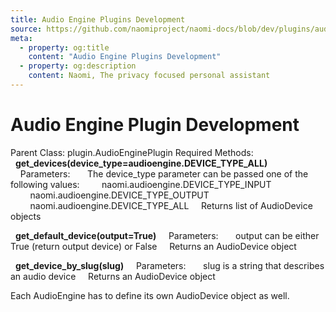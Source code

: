```yaml
---
title: Audio Engine Plugins Development
source: https://github.com/naomiproject/naomi-docs/blob/dev/plugins/audioengine_plugin.md
meta:
  - property: og:title
    content: "Audio Engine Plugins Development"
  - property: og:description
    content: Naomi, The privacy focused personal assistant
---
```


# Audio Engine Plugin Development

Parent Class: plugin.AudioEnginePlugin
Required Methods:
&nbsp;&nbsp;**get_devices(device_type=audioengine.DEVICE_TYPE_ALL)**
&nbsp;&nbsp;&nbsp;&nbsp;Parameters:
&nbsp;&nbsp;&nbsp;&nbsp;&nbsp;&nbsp;The device_type parameter can be passed one of the following values:
&nbsp;&nbsp;&nbsp;&nbsp;&nbsp;&nbsp;&nbsp;&nbsp;naomi.audioengine.DEVICE_TYPE_INPUT
&nbsp;&nbsp;&nbsp;&nbsp;&nbsp;&nbsp;&nbsp;&nbsp;naomi.audioengine.DEVICE_TYPE_OUTPUT
&nbsp;&nbsp;&nbsp;&nbsp;&nbsp;&nbsp;&nbsp;&nbsp;naomi.audioengine.DEVICE_TYPE_ALL
&nbsp;&nbsp;&nbsp;&nbsp;Returns list of AudioDevice objects

&nbsp;&nbsp;**get_default_device(output=True)**
&nbsp;&nbsp;&nbsp;&nbsp;Parameters:
&nbsp;&nbsp;&nbsp;&nbsp;&nbsp;&nbsp;output can be either True (return output device) or False
&nbsp;&nbsp;&nbsp;&nbsp;Returns an AudioDevice object

&nbsp;&nbsp;**get_device_by_slug(slug)**
&nbsp;&nbsp;&nbsp;&nbsp;Parameters:
&nbsp;&nbsp;&nbsp;&nbsp;&nbsp;&nbsp;slug is a string that describes an audio device
&nbsp;&nbsp;&nbsp;&nbsp;Returns an AudioDevice object

Each AudioEngine has to define its own AudioDevice object as well.

<DocPreviousVersions/>
<EditPageLink/>
